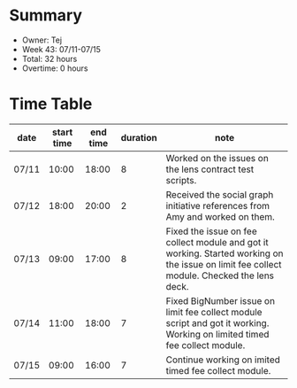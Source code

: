 # Summary
* Owner: Tej
* Week 43: 07/11-07/15
* Total: 32 hours
* Overtime: 0 hours

# Time Table
| date  | start time  | end time | duration  |  note |
|---|---|---|---|---|
| 07/11  | 10:00  | 18:00  | 8 | Worked on the issues on the lens contract test scripts. |
| 07/12  | 18:00  | 20:00  | 2 | Received the social graph initiative references from Amy and worked on them.  |
| 07/13  | 09:00  | 17:00  | 8 | Fixed the issue on fee collect module and got it working. Started working on the issue on limit fee collect module. Checked the lens deck. |
| 07/14  | 11:00  | 18:00  | 7 | Fixed BigNumber issue on limit fee collect module script and got it working. Working on limited timed fee collect module. |
| 07/15  | 09:00  | 16:00  | 7 | Continue working on imited timed fee collect module. |
